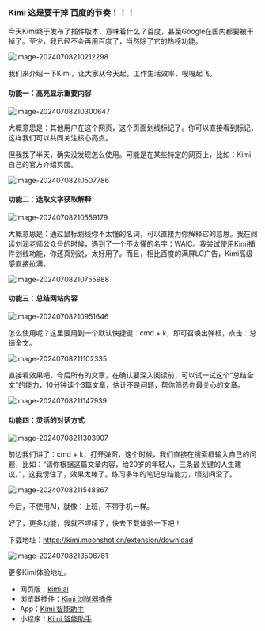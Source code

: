 ### Kimi 这是要干掉 百度的节奏！！！



今天Kimi终于发布了插件版本，意味着什么？百度，甚至Google在国内都要被干掉了。至少，我已经不会再用百度了，当然除了它的热榜功能。

![image-20240708210212298](https://typora-xubang.oss-cn-hangzhou.aliyuncs.com/2024_xubang/image-20240708210212298.png?AI_make_money=VX_AI19858122061)

我们来介绍一下Kimi，让大家从今天起，工作生活效率，嘎嘎起飞。

#### 功能一：高亮显示重要内容

![image-20240708210300647](https://typora-xubang.oss-cn-hangzhou.aliyuncs.com/2024_xubang/image-20240708210300647.png?AI_make_money=VX_AI19858122061)

大概意思是：其他用户在这个网页，这个页面划线标记了。你可以直接看到标记，这样我们可以共同关注核心亮点。

但我找了半天，确实没发现怎么使用。可能是在某些特定的网页上，比如：Kimi自己的官方介绍页面。

![image-20240708210507786](https://typora-xubang.oss-cn-hangzhou.aliyuncs.com/2024_xubang/image-20240708210507786.png?AI_make_money=VX_AI19858122061)

#### 功能二：选取文字获取解释

![image-20240708210559179](https://typora-xubang.oss-cn-hangzhou.aliyuncs.com/2024_xubang/image-20240708210559179.png?AI_make_money=VX_AI19858122061)

大概意思是：通过鼠标划线你不太懂的名词，可以直接为你解释它的意思。我在阅读刘润老师公众号的时候，遇到了一个不太懂的名字：WAIC。我尝试使用Kimi插件划线功能，你还真别说，太好用了。而且，相比百度的满屏LG广告，Kimi高级感直接拉满。

![image-20240708210755988](https://typora-xubang.oss-cn-hangzhou.aliyuncs.com/2024_xubang/image-20240708210755988.png?AI_make_money=VX_AI19858122061)

#### 功能三：总结网站内容

![image-20240708210951646](https://typora-xubang.oss-cn-hangzhou.aliyuncs.com/2024_xubang/image-20240708210951646.png?AI_make_money=VX_AI19858122061)

怎么使用呢？这里要用到一个默认快捷键：cmd + k，即可召唤出弹框，点击：总结全文。

![image-20240708211102335](https://typora-xubang.oss-cn-hangzhou.aliyuncs.com/2024_xubang/image-20240708211102335.png?AI_make_money=VX_AI19858122061)

直接看效果吧，今后所有的文章，在确认要深入阅读前，可以试一试这个“总结全文”的能力，10分钟读个3篇文章，估计不是问题，帮你筛选你最关心的文章。

![image-20240708211147939](https://typora-xubang.oss-cn-hangzhou.aliyuncs.com/2024_xubang/image-20240708211147939.png?AI_make_money=VX_AI19858122061)

#### 功能四：灵活的对话方式

![image-20240708211303907](https://typora-xubang.oss-cn-hangzhou.aliyuncs.com/2024_xubang/image-20240708211303907.png?AI_make_money=VX_AI19858122061)

前边我们讲了：cmd + k，打开弹窗，这个时候，我们直接在搜索框输入自己的问题，比如：“请你根据这篇文章内容，给20岁的年轻人，三条最关键的人生建议。”，这我愣住了，效果太棒了。练习多年的笔记总结能力，顷刻间没了。

![image-20240708211548867](https://typora-xubang.oss-cn-hangzhou.aliyuncs.com/2024_xubang/image-20240708211548867.png?AI_make_money=VX_AI19858122061)

今后，不使用AI，就像：上班，不带手机一样。

好了，更多功能，我就不啰嗦了，快去下载体验一下吧！

下载地址：https://kimi.moonshot.cn/extension/download

![image-20240708213506761](https://typora-xubang.oss-cn-hangzhou.aliyuncs.com/2024_xubang/image-20240708213506761.png?AI_make_money=VX_AI19858122061)

更多Kimi体验地址。

- 网页版：[kimi.ai](https://kimi.moonshot.cn/)
- 浏览器插件：[Kimi 浏览器插件](https://kimi.moonshot.cn/extension/download)
- App：[Kimi 智能助手](https://kimi.moonshot.cn/download/app)
- 小程序：[Kimi 智能助手](https://mp.weixin.qq.com/s?__biz=Mzk0NDU1MDkyNg==&mid=2247484407&idx=1&sn=a20f63380a287b409568539c95d15694&chksm=c323a696f4542f80e2c2e0da018ac843de5aef87a25002bff0c943614963dc83ff1f1aed6374&mpshare=1&scene=1&srcid=0708YkrfX021HUgKJHT9xVmn&sharer_shareinfo=d705b018c3647f5b159c1eade133036c&sharer_shareinfo_first=d705b018c3647f5b159c1eade133036c&key=1d48a998e31970bd83a86d46693237d78dddac1e9fce59dc610102ed7f9a0619f06db7c7f845f19cab30c8fbb3a8b77769a050279c1294eb87fa7645cc22d557b91cf69b2d94f9a9c83fb48b8043e25dbc4ce9e4ea11475bfe6b01f4d75b2ae4b4762c38cacada4fb2664a200a9efc6146f9c6079bba8274399b15755c331dbb&ascene=0&uin=NDA4NjQ3Mjc2MQ%3D%3D&devicetype=iMac+Mac14%2C9+OSX+OSX+14.5+build(23F79)&version=13080710&nettype=WIFI&lang=zh_CN&fontScale=100&exportkey=n_ChQIAhIQY9%2F8JQy1jMp9fiCHAk%2Fn6RL3AQIE97dBBAEAAAAAANnQANy06WEAAAAOpnltbLcz9gKNyK89dVj0g5M6XgNS2xKKscOT2ih7LYdQJ4hJl6pCqj9r%2FMzMe%2Bs9zQNAwbP66KndeWW2x%2F3e2D1aj%2BzkEU2yHxu8FUslmOqeOjcIhhJ%2FOy6dJc3idTtxXNArgK74pSOHtRC9CwXKZ1nH%2BIdJTu7WNSWGM8S7HBC1a6m7sJ4YO%2FAY0BHi%2FjhweSD%2BxsmYqyE6cRUpnd8I10H6TOu8URSflIC9svAiJahZTFOMuu%2BNpDSqn7X2mffd%2FcuUc%2BMI%2F5uTP4GOq4d7T7FJJqXR7dQZJIS%2BndrWfEQ%3D&acctmode=0&pass_ticket=h%2BPFHqGk7iHkvIgVpDWJskjKFmqs63m11JxYf3L5FyawwMW%2BxCSE0gM%2BdDyqsCNq&wx_header=0&fasttmpl_type=0&fasttmpl_fullversion=7285416-zh_CN-zip&fasttmpl_flag=3)

